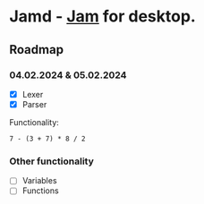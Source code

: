 # Jamd - [Jam](https://github.com/BenMcAvoy/StrawberryVM) for desktop.

## Roadmap
### 04.02.2024 & 05.02.2024
- [x] Lexer
- [x] Parser

Functionality:
```
7 - (3 + 7) * 8 / 2
```

### Other functionality
- [ ] Variables
- [ ] Functions
